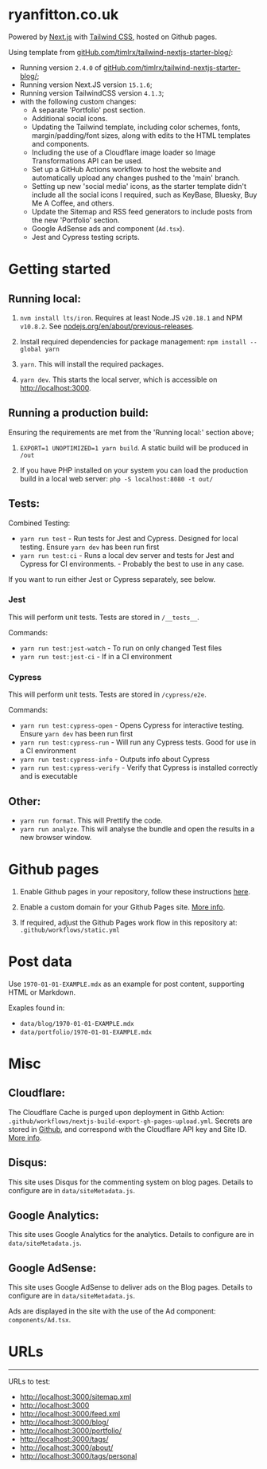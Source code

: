# ryanfitton.co.uk

Powered by [Next.js](https://nextjs.org/) with [Tailwind CSS](https://tailwindcss.com/), hosted on Github pages.

Using template from [gitHub.com/timlrx/tailwind-nextjs-starter-blog/](https://gitHub.com/timlrx/tailwind-nextjs-starter-blog/):

- Running version `2.4.0` of [gitHub.com/timlrx/tailwind-nextjs-starter-blog/](https://gitHub.com/timlrx/tailwind-nextjs-starter-blog/);
- Running version Next.JS version `15.1.6`;
- Running version TailwindCSS version `4.1.3`;
- with the following custom changes:
  - A separate 'Portfolio' post section.
  - Additional social icons.
  - Updating the Tailwind template, including color schemes, fonts, margin/padding/font sizes, along with edits to the HTML templates and components.
  - Including the use of a Cloudflare image loader so Image Transformations API can be used.
  - Set up a GitHub Actions workflow to host the website and automatically upload any changes pushed to the 'main' branch.
  - Setting up new 'social media' icons, as the starter template didn't include all the social icons I required, such as KeyBase, Bluesky, Buy Me A Coffee, and others.
  - Update the Sitemap and RSS feed generators to include posts from the new 'Portfolio' section.
  - Google AdSense ads and component (`Ad.tsx`).
  - Jest and Cypress testing scripts.

# Getting started

## Running local:

1. `nvm install lts/iron`. Requires at least Node.JS `v20.18.1` and NPM `v10.8.2`. See [nodejs.org/en/about/previous-releases](https://nodejs.org/en/about/previous-releases).

2. Install required dependencies for package management: `npm install --global yarn`

3. `yarn`. This will install the required packages.

4. `yarn dev`. This starts the local server, which is accessible on [http://localhost:3000](http://localhost:3000).

## Running a production build:

Ensuring the requirements are met from the 'Running local:' section above;

1. `EXPORT=1 UNOPTIMIZED=1 yarn build`. A static build will be produced in `/out`

2. If you have PHP installed on your system you can load the production build in a local web server: `php -S localhost:8080 -t out/`

## Tests:

Combined Testing:

- `yarn run test` - Run tests for Jest and Cypress. Designed for local testing. Ensure `yarn dev` has been run first
- `yarn run test:ci` - Runs a local dev server and tests for Jest and Cypress for CI environments. - Probably the best to use in any case.

If you want to run either Jest or Cypress separately, see below.

### Jest

This will perform unit tests. Tests are stored in `/__tests__`.

Commands:

- `yarn run test:jest-watch` - To run on only changed Test files
- `yarn run test:jest-ci` - If in a CI environment

### Cypress

This will perform unit tests. Tests are stored in `/cypress/e2e`.

Commands:

- `yarn run test:cypress-open` - Opens Cypress for interactive testing. Ensure `yarn dev` has been run first
- `yarn run test:cypress-run` - Will run any Cypress tests. Good for use in a CI environment
- `yarn run test:cypress-info` - Outputs info about Cypress
- `yarn run test:cypress-verify` - Verify that Cypress is installed correctly and is executable

## Other:

- `yarn run format`. This will Prettify the code.
- `yarn run analyze`. This will analyse the bundle and open the results in a new browser window.

# Github pages

1. Enable Github pages in your repository, follow these instructions [here](https://docs.github.com/en/pages/getting-started-with-github-pages/creating-a-github-pages-site).

2. Enable a custom domain for your Github Pages site. [More info](https://docs.github.com/en/pages/configuring-a-custom-domain-for-your-github-pages-site).

3. If required, adjust the Github Pages work flow in this repository at: `.github/workflows/static.yml`

# Post data

Use `1970-01-01-EXAMPLE.mdx` as an example for post content, supporting HTML or Markdown.

Exaples found in:

- `data/blog/1970-01-01-EXAMPLE.mdx`
- `data/portfolio/1970-01-01-EXAMPLE.mdx`

# Misc

## Cloudflare:

The Cloudflare Cache is purged upon deployment in Githb Action: `.github/workflows/nextjs-build-export-gh-pages-upload.yml`. Secrets are stored in [Github](https://github.com/ryanfitton/ryanfitton-nextjs-2024/settings/secrets/actions), and correspond with the Cloudflare API key and Site ID. [More info](https://github.com/marketplace/actions/cloudflare-cache-purge-action).

## Disqus:

This site uses Disqus for the commenting system on blog pages. Details to configure are in `data/siteMetadata.js`.

## Google Analytics:

This site uses Google Analytics for the analytics. Details to configure are in `data/siteMetadata.js`.

## Google AdSense:

This site uses Google AdSense to deliver ads on the Blog pages. Details to configure are in `data/siteMetadata.js`.

Ads are displayed in the site with the use of the Ad component: `components/Ad.tsx`.

# URLs

---

URLs to test:

- [http://localhost:3000/sitemap.xml](http://localhost:3000/sitemap.xml)
- [http://localhost:3000](http://localhost:3000)
- [http://localhost:3000/feed.xml](http://localhost:3000/feed.xml)
- [http://localhost:3000/blog/](http://localhost:3000/blog/)
- [http://localhost:3000/portfolio/](http://localhost:3000/portfolio/)
- [http://localhost:3000/tags/](http://localhost:3000/tags/)
- [http://localhost:3000/about/](http://localhost:3000/about/)
- [http://localhost:3000/tags/personal](http://localhost:3000/tags/personal/)
